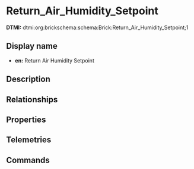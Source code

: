 # Return_Air_Humidity_Setpoint
**DTMI:** dtmi:org:brickschema:schema:Brick:Return_Air_Humidity_Setpoint;1
## Display name
- **en:** Return Air Humidity Setpoint
## Description
## Relationships
## Properties
## Telemetries
## Commands
